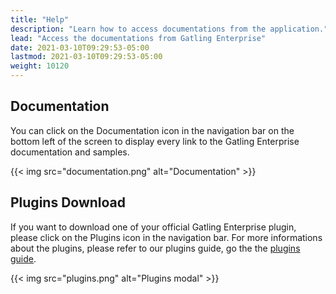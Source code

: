 ```yaml
---
title: "Help"
description: "Learn how to access documentations from the application."
lead: "Access the documentations from Gatling Enterprise"
date: 2021-03-10T09:29:53-05:00
lastmod: 2021-03-10T09:29:53-05:00
weight: 10120
---
```


## Documentation

You can click on the Documentation icon in the navigation bar on the bottom left of the screen to display every link to the Gatling Enterprise documentation and samples.

{{< img src="documentation.png" alt="Documentation" >}}

## Plugins Download

If you want to download one of your official Gatling Enterprise plugin, please click on the Plugins icon in the navigation bar.
For more informations about the plugins, please refer to our plugins guide, go the the [plugins guide](/docs/enterprise/self-hosted/reference/current/plugins/).

{{< img src="plugins.png" alt="Plugins modal" >}}
